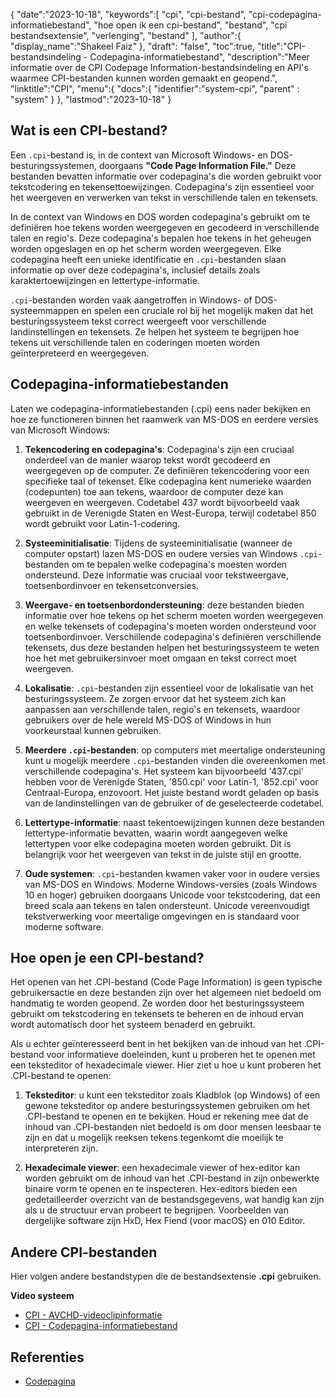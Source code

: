 {
"date":"2023-10-18",
   "keywords":[
"cpi",
"cpi-bestand",
"cpi-codepagina-informatiebestand",
"hoe open ik een cpi-bestand",
"bestand",
"cpi bestandsextensie",
"verlenging",
"bestand"
],
   "author":{
"display_name":"Shakeel Faiz"
},
"draft": "false",
"toc":true,
"title":"CPI-bestandsindeling - Codepagina-informatiebestand",
   "description":"Meer informatie over de CPI Codepage Information-bestandsindeling en API's waarmee CPI-bestanden kunnen worden gemaakt en geopend.",
"linktitle":"CPI",
   "menu":{
      "docs":{
         "identifier":"system-cpi",
"parent" : "system"
}
},
"lastmod":"2023-10-18"
}

## Wat is een CPI-bestand?

Een `.cpi`-bestand is, in de context van Microsoft Windows- en DOS-besturingssystemen, doorgaans **"Code Page Information File."** Deze bestanden bevatten informatie over codepagina's die worden gebruikt voor tekstcodering en tekensettoewijzingen. Codepagina's zijn essentieel voor het weergeven en verwerken van tekst in verschillende talen en tekensets.

In de context van Windows en DOS worden codepagina's gebruikt om te definiëren hoe tekens worden weergegeven en gecodeerd in verschillende talen en regio's. Deze codepagina's bepalen hoe tekens in het geheugen worden opgeslagen en op het scherm worden weergegeven. Elke codepagina heeft een unieke identificatie en `.cpi`-bestanden slaan informatie op over deze codepagina's, inclusief details zoals karaktertoewijzingen en lettertype-informatie.

`.cpi`-bestanden worden vaak aangetroffen in Windows- of DOS-systeemmappen en spelen een cruciale rol bij het mogelijk maken dat het besturingssysteem tekst correct weergeeft voor verschillende landinstellingen en tekensets. Ze helpen het systeem te begrijpen hoe tekens uit verschillende talen en coderingen moeten worden geïnterpreteerd en weergegeven.

## Codepagina-informatiebestanden

Laten we codepagina-informatiebestanden (.cpi) eens nader bekijken en hoe ze functioneren binnen het raamwerk van MS-DOS en eerdere versies van Microsoft Windows:

1. **Tekencodering en codepagina's**: Codepagina's zijn een cruciaal onderdeel van de manier waarop tekst wordt gecodeerd en weergegeven op de computer. Ze definiëren tekencodering voor een specifieke taal of tekenset. Elke codepagina kent numerieke waarden (codepunten) toe aan tekens, waardoor de computer deze kan weergeven en weergeven. Codetabel 437 wordt bijvoorbeeld vaak gebruikt in de Verenigde Staten en West-Europa, terwijl codetabel 850 wordt gebruikt voor Latin-1-codering.
    







2. **Systeeminitialisatie**: Tijdens de systeeminitialisatie (wanneer de computer opstart) lazen MS-DOS en oudere versies van Windows `.cpi`-bestanden om te bepalen welke codepagina's moesten worden ondersteund. Deze informatie was cruciaal voor tekstweergave, toetsenbordinvoer en tekensetconversies.
    







3. **Weergave- en toetsenbordondersteuning**: deze bestanden bieden informatie over hoe tekens op het scherm moeten worden weergegeven en welke tekensets of codepagina's moeten worden ondersteund voor toetsenbordinvoer. Verschillende codepagina's definiëren verschillende tekensets, dus deze bestanden helpen het besturingssysteem te weten hoe het met gebruikersinvoer moet omgaan en tekst correct moet weergeven.
    







4. **Lokalisatie**: `.cpi`-bestanden zijn essentieel voor de lokalisatie van het besturingssysteem. Ze zorgen ervoor dat het systeem zich kan aanpassen aan verschillende talen, regio's en tekensets, waardoor gebruikers over de hele wereld MS-DOS of Windows in hun voorkeurstaal kunnen gebruiken.
    







5. **Meerdere `.cpi`-bestanden**: op computers met meertalige ondersteuning kunt u mogelijk meerdere `.cpi`-bestanden vinden die overeenkomen met verschillende codepagina's. Het systeem kan bijvoorbeeld '437.cpi' hebben voor de Verenigde Staten, '850.cpi' voor Latin-1, '852.cpi' voor Centraal-Europa, enzovoort. Het juiste bestand wordt geladen op basis van de landinstellingen van de gebruiker of de geselecteerde codetabel.
    







6. **Lettertype-informatie**: naast tekentoewijzingen kunnen deze bestanden lettertype-informatie bevatten, waarin wordt aangegeven welke lettertypen voor elke codepagina moeten worden gebruikt. Dit is belangrijk voor het weergeven van tekst in de juiste stijl en grootte.
    







7. **Oude systemen**: `.cpi`-bestanden kwamen vaker voor in oudere versies van MS-DOS en Windows. Moderne Windows-versies (zoals Windows 10 en hoger) gebruiken doorgaans Unicode voor tekstcodering, dat een breed scala aan tekens en talen ondersteunt. Unicode vereenvoudigt tekstverwerking voor meertalige omgevingen en is standaard voor moderne software.

## Hoe open je een CPI-bestand?

Het openen van het .CPI-bestand (Code Page Information) is geen typische gebruikersactie en deze bestanden zijn over het algemeen niet bedoeld om handmatig te worden geopend. Ze worden door het besturingssysteem gebruikt om tekstcodering en tekensets te beheren en de inhoud ervan wordt automatisch door het systeem benaderd en gebruikt.

Als u echter geïnteresseerd bent in het bekijken van de inhoud van het .CPI-bestand voor informatieve doeleinden, kunt u proberen het te openen met een teksteditor of hexadecimale viewer. Hier ziet u hoe u kunt proberen het .CPI-bestand te openen:

1. **Teksteditor**: u kunt een teksteditor zoals Kladblok (op Windows) of een gewone teksteditor op andere besturingssystemen gebruiken om het .CPI-bestand te openen en te bekijken. Houd er rekening mee dat de inhoud van .CPI-bestanden niet bedoeld is om door mensen leesbaar te zijn en dat u mogelijk reeksen tekens tegenkomt die moeilijk te interpreteren zijn.
    







2. **Hexadecimale viewer**: een hexadecimale viewer of hex-editor kan worden gebruikt om de inhoud van het .CPI-bestand in zijn onbewerkte binaire vorm te openen en te inspecteren. Hex-editors bieden een gedetailleerder overzicht van de bestandsgegevens, wat handig kan zijn als u de structuur ervan probeert te begrijpen. Voorbeelden van dergelijke software zijn HxD, Hex Fiend (voor macOS) en 010 Editor.

## Andere CPI-bestanden

Hier volgen andere bestandstypen die de bestandsextensie **.cpi** gebruiken.

**Video systeem**
- [CPI - AVCHD-videoclipinformatie](/nl/video/cpi/)
- [CPI - Codepagina-informatiebestand](/nl/system/cpi/)

## Referenties
* [Codepagina](https://en.wikipedia.org/wiki/Code_page)


